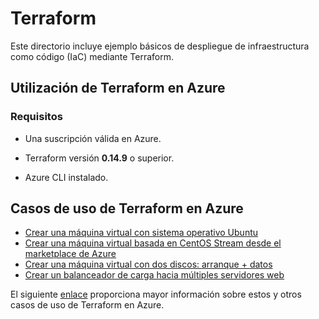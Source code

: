 # Terraform
Este directorio incluye ejemplo básicos de despliegue de infraestructura como código (IaC) mediante Terraform.

## Utilización de Terraform en Azure

### Requisitos

* Una suscripción válida en Azure.

* Terraform versión **0.14.9** o superior.

* Azure CLI instalado.

## Casos de uso de Terraform en Azure

* [Crear una máquina virtual con sistema operativo Ubuntu](ejemplos/azurerm/vm_ubuntu)
* [Crear una máquina virtual basada en CentOS Stream desde el marketplace de Azure](ejemplos/azurerm/vm_centos_stream)
* [Crear una máquina virtual con dos discos: arranque + datos](ejemplos/azurerm/multiples_discos)
* [Crear un balanceador de carga hacia múltiples servidores web](ejemplos/azurerm/balanceador)


El siguiente [enlace](https://registry.terraform.io/providers/hashicorp/azurerm/latest/docs/resources/linux_virtual_machine) proporciona mayor información sobre estos y otros casos de uso de Terraform en Azure.
